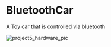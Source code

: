 # BluetoothCar
A Toy car that is controlled via bluetooth


![project5_hardware_pic](https://user-images.githubusercontent.com/15937552/42490736-b15eb74a-83c6-11e8-852f-5d34822df71a.JPG)
